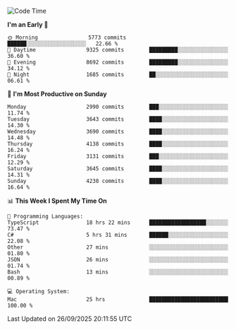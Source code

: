 <!--START_SECTION:waka-->
![Code Time](http://img.shields.io/badge/Code%20Time-5%2C393%20hrs%2011%20mins-blue)

**I'm an Early 🐤** 

```text
🌞 Morning                5773 commits        ██████░░░░░░░░░░░░░░░░░░░   22.66 % 
🌆 Daytime                9325 commits        █████████░░░░░░░░░░░░░░░░   36.60 % 
🌃 Evening                8692 commits        █████████░░░░░░░░░░░░░░░░   34.12 % 
🌙 Night                  1685 commits        ██░░░░░░░░░░░░░░░░░░░░░░░   06.61 % 
```
📅 **I'm Most Productive on Sunday** 

```text
Monday                   2990 commits        ███░░░░░░░░░░░░░░░░░░░░░░   11.74 % 
Tuesday                  3643 commits        ████░░░░░░░░░░░░░░░░░░░░░   14.30 % 
Wednesday                3690 commits        ████░░░░░░░░░░░░░░░░░░░░░   14.48 % 
Thursday                 4138 commits        ████░░░░░░░░░░░░░░░░░░░░░   16.24 % 
Friday                   3131 commits        ███░░░░░░░░░░░░░░░░░░░░░░   12.29 % 
Saturday                 3645 commits        ████░░░░░░░░░░░░░░░░░░░░░   14.31 % 
Sunday                   4238 commits        ████░░░░░░░░░░░░░░░░░░░░░   16.64 % 
```


📊 **This Week I Spent My Time On** 

```text
💬 Programming Languages: 
TypeScript               18 hrs 22 mins      ██████████████████░░░░░░░   73.47 % 
C#                       5 hrs 31 mins       ██████░░░░░░░░░░░░░░░░░░░   22.08 % 
Other                    27 mins             ░░░░░░░░░░░░░░░░░░░░░░░░░   01.80 % 
JSON                     26 mins             ░░░░░░░░░░░░░░░░░░░░░░░░░   01.74 % 
Bash                     13 mins             ░░░░░░░░░░░░░░░░░░░░░░░░░   00.89 % 

💻 Operating System: 
Mac                      25 hrs              █████████████████████████   100.00 % 
```


 Last Updated on 26/09/2025 20:11:55 UTC
<!--END_SECTION:waka-->
